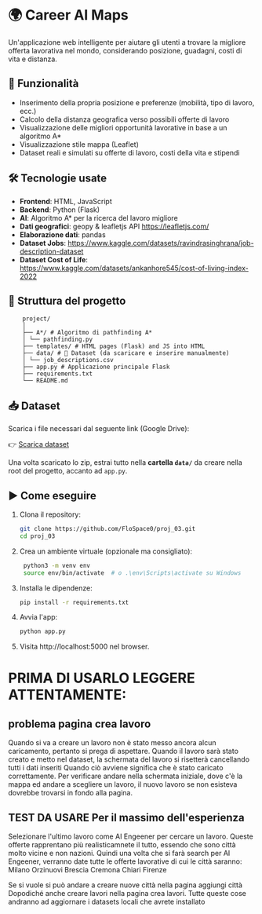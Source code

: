# 🌍 Career AI Maps

Un'applicazione web intelligente per aiutare gli utenti a trovare la migliore offerta lavorativa nel mondo, considerando posizione, guadagni, costi di vita e distanza.

## 📌 Funzionalità

- Inserimento della propria posizione e preferenze (mobilità, tipo di lavoro, ecc.)
- Calcolo della distanza geografica verso possibili offerte di lavoro
- Visualizzazione delle migliori opportunità lavorative in base a un algoritmo A*
- Visualizzazione stile mappa (Leaflet)
- Dataset reali e simulati su offerte di lavoro, costi della vita e stipendi

## 🛠️ Tecnologie usate

- **Frontend**: HTML, JavaScript
- **Backend**: Python (Flask)
- **AI**: Algoritmo A* per la ricerca del lavoro migliore
- **Dati geografici**: geopy & leafletjs API https://leafletjs.com/
- **Elaborazione dati**: pandas
- **Dataset Jobs**: https://www.kaggle.com/datasets/ravindrasinghrana/job-description-dataset
- **Dataset Cost of Life**: https://www.kaggle.com/datasets/ankanhore545/cost-of-living-index-2022

## 📂 Struttura del progetto

        project/
        │
        ├── A*/ # Algoritmo di pathfinding A*
        │ └── pathfinding.py
        ├── templates/ # HTML pages (Flask) and JS into HTML
        ├── data/ # 🔽 Dataset (da scaricare e inserire manualmente)
        │ └── job_descriptions.csv
        ├── app.py # Applicazione principale Flask
        ├── requirements.txt
        └── README.md



## 📥 Dataset

Scarica i file necessari dal seguente link (Google Drive):

👉 [Scarica dataset](https://drive.google.com/drive/folders/1fud-aUBoIciJydLr25gSKKhCfPAWrvFf?usp=drive_link)

Una volta scaricato lo zip, estrai tutto nella **cartella `data/`** da creare nella root del progetto, accanto ad `app.py`.

## ▶️ Come eseguire

1. Clona il repository:
   ```bash
   git clone https://github.com/FloSpace0/proj_03.git
   cd proj_03

2. Crea un ambiente virtuale (opzionale ma consigliato):

   ```bash
    python3 -m venv env
    source env/bin/activate  # o .\env\Scripts\activate su Windows
   
3. Installa le dipendenze:
    ```bash
    pip install -r requirements.txt


4. Avvia l'app:

    ```bash
    python app.py
    
5. Visita http://localhost:5000 nel browser.


# PRIMA DI USARLO LEGGERE ATTENTAMENTE:
## problema pagina crea lavoro
Quando si va a creare un lavoro non è stato messo ancora alcun caricamento, pertanto si prega di aspettare.
Quando il lavoro sarà stato creato e metto nel dataset, la schermata del lavoro si risetterà cancellando tutti i dati inseriti
Quando ciò avviene significa che è stato caricato correttamente.
Per verificare andare nella schermata iniziale, dove c'è la mappa ed andare a scegliere un lavoro, il nuovo lavoro se non esisteva dovrebbe trovarsi in fondo alla pagina.

## TEST DA USARE Per il massimo dell'esperienza
Selezionare l'ultimo lavoro come AI Engeener per cercare un lavoro. 
Queste offerte rapprentano più realisticamnete il tutto, essendo che sono città molto vicine e non nazioni.
Quindi una volta che si farà search per AI Engeener, verranno date tutte le offerte lavorative di cui le città saranno:
Milano
Orzinuovi
Brescia
Cremona
Chiari
Firenze


Se si vuole si può andare a creare nuove città nella pagina aggiungi città
Dopodiché anche creare lavori nella pagina crea lavori.
Tutte queste cose andranno ad aggiornare i datasets locali che avrete installato


